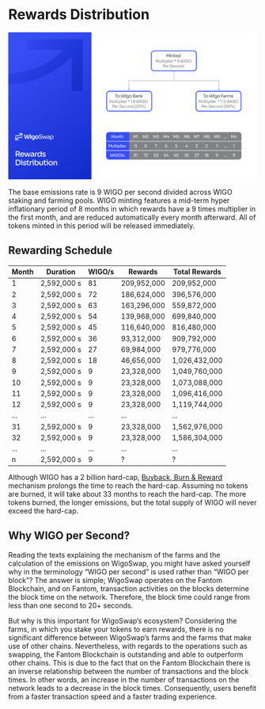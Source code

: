 # Rewards Distribution

![](../.gitbook/assets/Distribution.png)

The base emissions rate is 9 WIGO per second divided across WIGO staking and farming pools. WIGO minting features a mid-term hyper inflationary period of 8 months in which rewards have a 9 times multiplier in the first month, and are reduced automatically every month afterward. All of tokens minted in this period will be released immediately.

## Rewarding Schedule

| Month | Duration    | WIGO/s | Rewards     | Total Rewards |
| ----- | ----------- | ------ | ----------- | ------------- |
| 1     | 2,592,000 s | 81     | 209,952,000 | 209,952,000   |
| 2     | 2,592,000 s | 72     | 186,624,000 | 396,576,000   |
| 3     | 2,592,000 s | 63     | 163,296,000 | 559,872,000   |
| 4     | 2,592,000 s | 54     | 139,968,000 | 699,840,000   |
| 5     | 2,592,000 s | 45     | 116,640,000 | 816,480,000   |
| 6     | 2,592,000 s | 36     | 93,312,000  | 909,792,000   |
| 7     | 2,592,000 s | 27     | 69,984,000  | 979,776,000   |
| 8     | 2,592,000 s | 18     | 46,656,000  | 1,026,432,000 |
| 9     | 2,592,000 s | 9      | 23,328,000  | 1,049,760,000 |
| 10    | 2,592,000 s | 9      | 23,328,000  | 1,073,088,000 |
| 11    | 2,592,000 s | 9      | 23,328,000  | 1,096,416,000 |
| 12    | 2,592,000 s | 9      | 23,328,000  | 1,119,744,000 |
| ...   | ...         | ...    | ...         | ...           |
| 31    | 2,592,000 s | 9      | 23,328,000  | 1,562,976,000 |
| 32    | 2,592,000 s | 9      | 23,328,000  | 1,586,304,000 |
| ...   | ...         | ...    | ...         | ...           |
| n     | 2,592,000 s | 9      | ?           | ?             |

Although WIGO has a 2 billion hard-cap, [Buyback, Burn & Reward](buyback-burn-and-reward.md) mechanism prolongs the time to reach the hard-cap. Assuming no tokens are burned, it will take about 33 months to reach the hard-cap. The more tokens burned, the longer emissions, but the total supply of WIGO will never exceed the hard-cap.

## **Why WIGO per Second?**

Reading the texts explaining the mechanism of the farms and the calculation of the emissions on WigoSwap, you might have asked yourself why in the terminology “WIGO per second” is used rather than “WIGO per block”? The answer is simple; WigoSwap operates on the Fantom Blockchain, and on Fantom, transaction activities on the blocks determine the block time on the network. Therefore, the block time could range from less than one second to 20+ seconds.

But why is this important for WigoSwap’s ecosystem? Considering the farms, in which you stake your tokens to earn rewards, there is no significant difference between WigoSwap’s farms and the farms that make use of other chains. Nevertheless, with regards to the operations such as swapping, the Fantom Blockchain is outstanding and able to outperform other chains. This is due to the fact that on the Fantom Blockchain there is an inverse relationship between the number of transactions and the block times. In other words, an increase in the number of transactions on the network leads to a decrease in the block times. Consequently, users benefit from a faster transaction speed and a faster trading experience.
